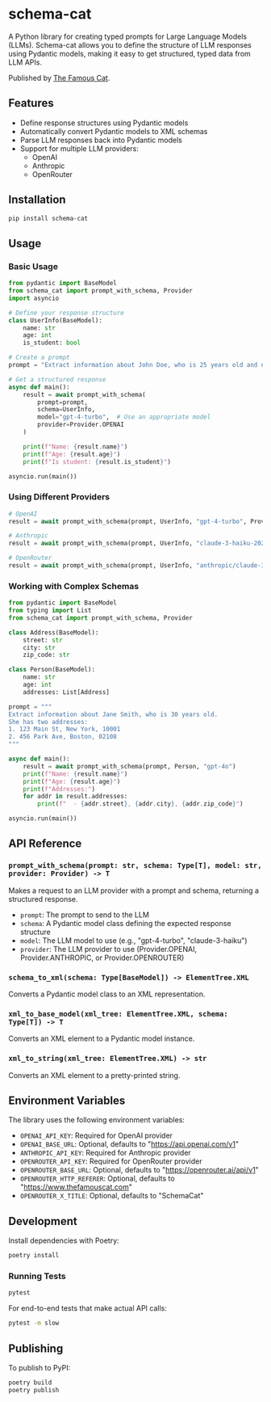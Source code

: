 # schema-cat

A Python library for creating typed prompts for Large Language Models (LLMs). Schema-cat allows you to define the structure of LLM responses using Pydantic models, making it easy to get structured, typed data from LLM APIs.

Published by [The Famous Cat](https://www.thefamouscat.com).

## Features

- Define response structures using Pydantic models
- Automatically convert Pydantic models to XML schemas
- Parse LLM responses back into Pydantic models
- Support for multiple LLM providers:
  - OpenAI
  - Anthropic
  - OpenRouter

## Installation

```bash
pip install schema-cat
```

## Usage

### Basic Usage

```python
from pydantic import BaseModel
from schema_cat import prompt_with_schema, Provider
import asyncio

# Define your response structure
class UserInfo(BaseModel):
    name: str
    age: int
    is_student: bool

# Create a prompt
prompt = "Extract information about John Doe, who is 25 years old and not a student."

# Get a structured response
async def main():
    result = await prompt_with_schema(
        prompt=prompt,
        schema=UserInfo,
        model="gpt-4-turbo",  # Use an appropriate model
        provider=Provider.OPENAI
    )

    print(f"Name: {result.name}")
    print(f"Age: {result.age}")
    print(f"Is student: {result.is_student}")

asyncio.run(main())
```

### Using Different Providers

```python
# OpenAI
result = await prompt_with_schema(prompt, UserInfo, "gpt-4-turbo", Provider.OPENAI)

# Anthropic
result = await prompt_with_schema(prompt, UserInfo, "claude-3-haiku-20240307", Provider.ANTHROPIC)

# OpenRouter
result = await prompt_with_schema(prompt, UserInfo, "anthropic/claude-3-opus-20240229", Provider.OPENROUTER)
```

### Working with Complex Schemas

```python
from pydantic import BaseModel
from typing import List
from schema_cat import prompt_with_schema, Provider

class Address(BaseModel):
    street: str
    city: str
    zip_code: str

class Person(BaseModel):
    name: str
    age: int
    addresses: List[Address]

prompt = """
Extract information about Jane Smith, who is 30 years old.
She has two addresses:
1. 123 Main St, New York, 10001
2. 456 Park Ave, Boston, 02108
"""

async def main():
    result = await prompt_with_schema(prompt, Person, "gpt-4o")
    print(f"Name: {result.name}")
    print(f"Age: {result.age}")
    print(f"Addresses:")
    for addr in result.addresses:
        print(f"  - {addr.street}, {addr.city}, {addr.zip_code}")

asyncio.run(main())
```

## API Reference

### `prompt_with_schema(prompt: str, schema: Type[T], model: str, provider: Provider) -> T`

Makes a request to an LLM provider with a prompt and schema, returning a structured response.

- `prompt`: The prompt to send to the LLM
- `schema`: A Pydantic model class defining the expected response structure
- `model`: The LLM model to use (e.g., "gpt-4-turbo", "claude-3-haiku")
- `provider`: The LLM provider to use (Provider.OPENAI, Provider.ANTHROPIC, or Provider.OPENROUTER)

### `schema_to_xml(schema: Type[BaseModel]) -> ElementTree.XML`

Converts a Pydantic model class to an XML representation.

### `xml_to_base_model(xml_tree: ElementTree.XML, schema: Type[T]) -> T`

Converts an XML element to a Pydantic model instance.

### `xml_to_string(xml_tree: ElementTree.XML) -> str`

Converts an XML element to a pretty-printed string.

## Environment Variables

The library uses the following environment variables:

- `OPENAI_API_KEY`: Required for OpenAI provider
- `OPENAI_BASE_URL`: Optional, defaults to "https://api.openai.com/v1"
- `ANTHROPIC_API_KEY`: Required for Anthropic provider
- `OPENROUTER_API_KEY`: Required for OpenRouter provider
- `OPENROUTER_BASE_URL`: Optional, defaults to "https://openrouter.ai/api/v1"
- `OPENROUTER_HTTP_REFERER`: Optional, defaults to "https://www.thefamouscat.com"
- `OPENROUTER_X_TITLE`: Optional, defaults to "SchemaCat"

## Development

Install dependencies with Poetry:

```bash
poetry install
```

### Running Tests

```bash
pytest
```

For end-to-end tests that make actual API calls:

```bash
pytest -m slow
```

## Publishing

To publish to PyPI:

```bash
poetry build
poetry publish
```
